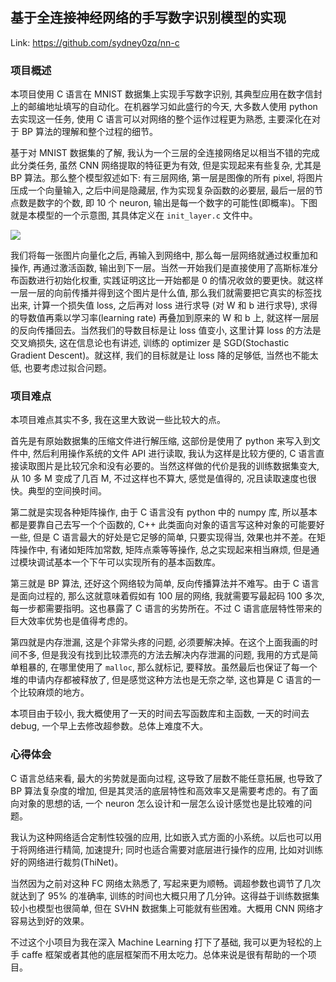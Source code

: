 ## 基于全连接神经网络的手写数字识别模型的实现


Link: https://github.com/sydney0zq/nn-c



### 项目概述

本项目使用 C 语言在 MNIST 数据集上实现手写数字识别, 其典型应用在数字信封上的邮编地址填写的自动化。在机器学习如此盛行的今天, 大多数人使用 python 去实现这一任务, 使用 C 语言可以对网络的整个运作过程更为熟悉, 主要深化在对于 BP 算法的理解和整个过程的细节。

基于对 MNIST 数据集的了解, 我认为一个三层的全连接网络足以相当不错的完成此分类任务, 虽然 CNN 网络提取的特征更为有效, 但是实现起来有些复杂, 尤其是 BP 算法。那么整个模型叙述如下: 有三层网络, 第一层是图像的所有 pixel, 将图片压成一个向量输入, 之后中间是隐藏层, 作为实现复杂函数的必要层, 最后一层的节点数是数字的个数, 即 10 个 neuron, 输出是每一个数字的可能性(即概率)。下图就是本模型的一个示意图, 其具体定义在 `init_layer.c` 文件中。

![](http://okye062gb.bkt.clouddn.com/2017-08-07-141724.jpg)



我们将每一张图片向量化之后, 再输入到网络中, 那么每一层网络就通过权重加和操作, 再通过激活函数, 输出到下一层。当然一开始我们是直接使用了高斯标准分布函数进行初始化权重, 实践证明这比一开始都是 0 的情况收敛的要更快。就这样一层一层的向前传播并得到这个图片是什么值, 那么我们就需要把它真实的标签找出来, 计算一个损失值 loss, 之后再对 loss 进行求导 (对 W 和 b 进行求导), 求得的导数值再乘以学习率(learning rate) 再叠加到原来的 W 和 b 上, 就这样一层层的反向传播回去。当然我们的导数目标是让 loss 值变小, 这里计算 loss 的方法是交叉熵损失, 这在信息论也有讲述, 训练的 optimizer 是 SGD(Stochastic Gradient Descent)。就这样, 我们的目标就是让 loss 降的足够低, 当然也不能太低, 也要考虑过拟合问题。



### 项目难点

本项目难点其实不多, 我在这里大致说一些比较大的点。

首先是有原始数据集的压缩文件进行解压缩, 这部份是使用了 python 来写入到文件中, 然后利用操作系统的文件 API 进行读取, 我认为这样是比较方便的, C 语言直接读取图片是比较冗余和没有必要的。当然这样做的代价是我的训练数据集变大, 从 10 多 M 变成了几百 M, 不过这样也不算大, 感觉是值得的, 况且读取速度也很快。典型的空间换时间。

第二就是实现各种矩阵操作, 由于 C 语言没有 python 中的 numpy 库, 所以基本都是要靠自己去写一个个函数的, C++ 此类面向对象的语言写这种对象的可能要好一些, 但是 C 语言最大的好处是它足够的简单, 只要实现得当, 效果也并不差。在矩阵操作中, 有诸如矩阵加常数, 矩阵点乘等等操作, 总之实现起来相当麻烦, 但是通过模块调试基本一个下午可以实现所有的基本函数库。

第三就是 BP 算法, 还好这个网络较为简单, 反向传播算法并不难写。由于 C 语言是面向过程的, 那么这就意味着假如有 100 层的网络, 我就需要写最起码 100 多次, 每一步都需要指明。这也暴露了 C 语言的劣势所在。不过 C 语言底层特性带来的巨大效率优势也是值得考虑的。

第四就是内存泄漏, 这是个非常头疼的问题, 必须要解决掉。在这个上面我画的时间不多, 但是我没有找到比较漂亮的方法去解决内存泄漏的问题, 我用的方式是简单粗暴的, 在哪里使用了 `malloc`, 那么就标记, 要释放。虽然最后也保证了每一个堆的申请内存都被释放了, 但是感觉这种方法也是无奈之举, 这也算是 C 语言的一个比较麻烦的地方。

本项目由于较小, 我大概使用了一天的时间去写函数库和主函数, 一天的时间去 debug, 一个早上去修改超参数。总体上难度不大。



### 心得体会

C 语言总结来看, 最大的劣势就是面向过程, 这导致了层数不能任意拓展, 也导致了 BP 算法复杂度的增加, 但是其灵活的底层特性和高效率又是需要考虑的。有了面向对象的思想的话, 一个 neuron 怎么设计和一层怎么设计感觉也是比较难的问题。

我认为这种网络适合定制性较强的应用, 比如嵌入式方面的小系统。以后也可以用于将网络进行精简, 加速提升; 同时也适合需要对底层进行操作的应用, 比如对训练好的网络进行裁剪(ThiNet)。

当然因为之前对这种 FC 网络太熟悉了, 写起来更为顺畅。调超参数也调节了几次就达到了 95% 的准确率, 训练的时间也大概只用了几分钟。这得益于训练数据集较小也模型也很简单, 但在 SVHN 数据集上可能就有些困难。大概用 CNN 网络才容易达到好的效果。

不过这个小项目为我在深入 Machine Learning 打下了基础, 我可以更为轻松的上手 caffe 框架或者其他的底层框架而不用太吃力。总体来说是很有帮助的一个项目。
